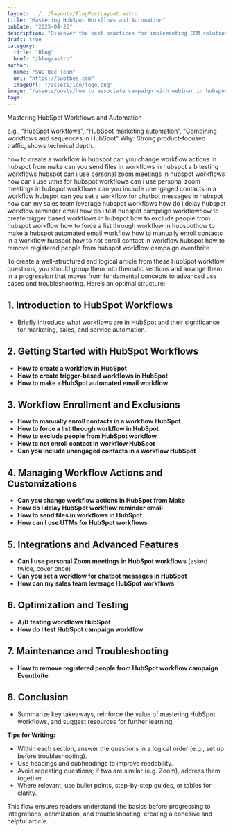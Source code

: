 ```yaml
---
layout: ../../layouts/BlogPostLayout.astro
title: "Mastering HubSpot Workflows and Automation"
pubDate: "2025-04-26"
description: "Discover the best practices for implementing CRM solutions to streamline customer management and boost profitability. Explore free and inexpensive CRM options perfect for small businesses looking to enhance customer relations without breaking the bank."
draft: true
category:
  title: "Blog"
  href: "/blog/astro"
author:
  name: "SWOTBee Team"
  url: "https://swotbee.com"
  imageUrl: "/assets/ico/logo.png"
image: "/assets/posts/how to associate campaign with webinar in hubspot.png"
tags:
---
```

Mastering HubSpot Workflows and Automation

e.g., “HubSpot workflows”, “HubSpot marketing automation”, “Combining workflows and sequences in HubSpot”
Why: Strong product-focused traffic, shows technical depth.


how to create a workflow in hubspot​
can you change workflow actions in hubspot from make​
can you send files in workflows in hubspot​
a b testing workflows hubspot​
can i use personal zoom meetings in hubspot workflows​
how can i use utms for hubspot workflows​
can i use personal zoom meetings in hubspot workflows​
can you include unengaged contacts in a workflow hubspot​
can you set a workflow for chatbot messages in hubspot​
how can my sales team leverage hubspot workflows​
how do i delay hubspot workflow reminder email​
how do i test hubspot campaign workflow​
how to create trigger based workflows in hubspot​
how to exclude people from hubspot workflow​
how to force a list through workflow in hubspot​
how to make a hubspot automated email workflow​
how to manually enroll contacts in a workflow hubspot​
how to not enroll contact in workflow hubspot​
how to remove registered people from hubspot workflow campaign eventbrite​


To create a well-structured and logical article from these HubSpot workflow questions, you should group them into thematic sections and arrange them in a progression that moves from fundamental concepts to advanced use cases and troubleshooting. Here’s an optimal structure:

## 1. Introduction to HubSpot Workflows
- Briefly introduce what workflows are in HubSpot and their significance for marketing, sales, and service automation.

## 2. Getting Started with HubSpot Workflows
- **How to create a workflow in HubSpot**
- **How to create trigger-based workflows in HubSpot**
- **How to make a HubSpot automated email workflow**

## 3. Workflow Enrollment and Exclusions
- **How to manually enroll contacts in a workflow HubSpot**
- **How to force a list through workflow in HubSpot**
- **How to exclude people from HubSpot workflow**
- **How to not enroll contact in workflow HubSpot**
- **Can you include unengaged contacts in a workflow HubSpot**

## 4. Managing Workflow Actions and Customizations
- **Can you change workflow actions in HubSpot from Make**
- **How do I delay HubSpot workflow reminder email**
- **How to send files in workflows in HubSpot**
- **How can I use UTMs for HubSpot workflows**

## 5. Integrations and Advanced Features
- **Can I use personal Zoom meetings in HubSpot workflows** (asked twice, cover once)
- **Can you set a workflow for chatbot messages in HubSpot**
- **How can my sales team leverage HubSpot workflows**

## 6. Optimization and Testing
- **A/B testing workflows HubSpot**
- **How do I test HubSpot campaign workflow**

## 7. Maintenance and Troubleshooting
- **How to remove registered people from HubSpot workflow campaign Eventbrite**

## 8. Conclusion
- Summarize key takeaways, reinforce the value of mastering HubSpot workflows, and suggest resources for further learning.

**Tips for Writing:**
- Within each section, answer the questions in a logical order (e.g., set up before troubleshooting).
- Use headings and subheadings to improve readability.
- Avoid repeating questions; if two are similar (e.g. Zoom), address them together.
- Where relevant, use bullet points, step-by-step guides, or tables for clarity.

This flow ensures readers understand the basics before progressing to integrations, optimization, and troubleshooting, creating a cohesive and helpful article.
